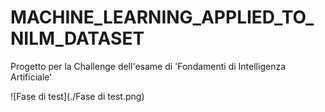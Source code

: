 # MACHINE_LEARNING_APPLIED_TO_NILM_DATASET
Progetto per la Challenge dell'esame di 'Fondamenti di Intelligenza Artificiale' 

![Fase di test](./Fase di test.png)
